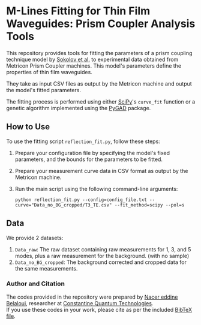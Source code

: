 # M-Lines Fitting for Thin Film Waveguides: Prism Coupler Analysis Tools

This repository provides tools for fitting the parameters of a prism coupling technique model by [Sokolov et al.](https://iopscience.iop.org/article/10.1070/QE2015v045n09ABEH015852) to experimental data obtained from Metricon Prism Coupler machines. This model's parameters define the properties of thin film waveguides. 

They take as input CSV files as output by the Metricon machine and output the model's fitted parameters.

The fitting process is performed using either [SciPy](https://github.com/scipy/scipy)'s `curve_fit` function or a genetic algorithm implemented using the [PyGAD](https://github.com/ahmedfgad/GeneticAlgorithmPython) package.

## How to Use

To use the fitting script `reflection_fit.py`, follow these steps:


1. Prepare your configuration file by specifying the model's fixed parameters, and the bounds for the parameters to be fitted.

1. Prepare your measurement curve data in CSV format as output by the Metricon machine.

1. Run the main script using the following command-line arguments:

    ```
    python reflection_fit.py --config=config_file.txt --curve="Data_no_BG_cropped/T3_TE.csv" --fit_method=scipy --pol=s
    ```

## Data
We provide 2 datasets:
1. `Data_raw`: The raw dataset containing raw measurements for 1, 3, and 5 modes, plus a raw measurement for the background. (with no sample)
1. `Data_no_BG_cropped`: The background corrected and cropped data for the same measurements.

### Author and Citation
The codes provided in the repository were prepared by [Nacer eddine Belaloui](https://github.com/Belaloui), researcher at [Constantine Quantum Technologies](https://cqtech.org).<br>
If you use these codes in your work, please cite as per the included [BibTeX file](citation.bib).
